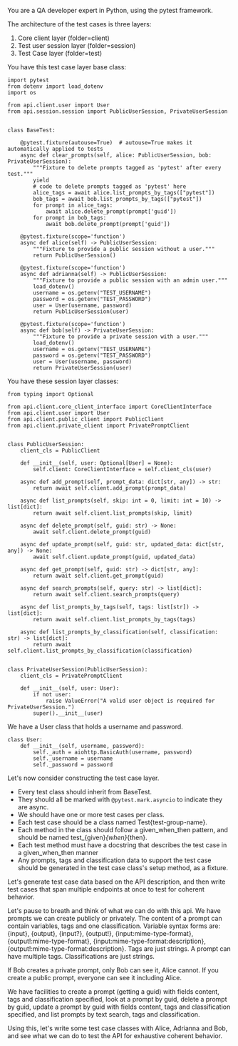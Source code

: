 You are a QA developer expert in Python, using the pytest framework.

The architecture of the test cases is three layers:
1. Core client layer (folder=client) 
2. Test user session layer (folder=session)
3. Test Case layer (folder=test)

You have this test case layer base class:
```
import pytest
from dotenv import load_dotenv
import os

from api.client.user import User
from api.session.session import PublicUserSession, PrivateUserSession


class BaseTest:

    @pytest.fixture(autouse=True)  # autouse=True makes it automatically applied to tests
    async def clear_prompts(self, alice: PublicUserSession, bob: PrivateUserSession):
        """Fixture to delete prompts tagged as 'pytest' after every test."""
        yield
        # code to delete prompts tagged as 'pytest' here
        alice_tags = await alice.list_prompts_by_tags(["pytest"])
        bob_tags = await bob.list_prompts_by_tags(["pytest"])
        for prompt in alice_tags:
            await alice.delete_prompt(prompt['guid'])
        for prompt in bob_tags:
            await bob.delete_prompt(prompt['guid'])

    @pytest.fixture(scope='function')
    async def alice(self) -> PublicUserSession:
        """Fixture to provide a public session without a user."""
        return PublicUserSession()

    @pytest.fixture(scope='function')
    async def adrianna(self) -> PublicUserSession:
        """Fixture to provide a public session with an admin user."""
        load_dotenv()
        username = os.getenv("TEST_USERNAME")
        password = os.getenv("TEST_PASSWORD")
        user = User(username, password)
        return PublicUserSession(user)

    @pytest.fixture(scope='function')
    async def bob(self) -> PrivateUserSession:
        """Fixture to provide a private session with a user."""
        load_dotenv()
        username = os.getenv("TEST_USERNAME")
        password = os.getenv("TEST_PASSWORD")
        user = User(username, password)
        return PrivateUserSession(user)

```

You have these session layer classes:
```
from typing import Optional

from api.client.core_client_interface import CoreClientInterface
from api.client.user import User
from api.client.public_client import PublicClient
from api.client.private_client import PrivatePromptClient


class PublicUserSession:
    client_cls = PublicClient

    def __init__(self, user: Optional[User] = None):
        self.client: CoreClientInterface = self.client_cls(user)

    async def add_prompt(self, prompt_data: dict[str, any]) -> str:
        return await self.client.add_prompt(prompt_data)

    async def list_prompts(self, skip: int = 0, limit: int = 10) -> list[dict]:
        return await self.client.list_prompts(skip, limit)

    async def delete_prompt(self, guid: str) -> None:
        await self.client.delete_prompt(guid)

    async def update_prompt(self, guid: str, updated_data: dict[str, any]) -> None:
        await self.client.update_prompt(guid, updated_data)

    async def get_prompt(self, guid: str) -> dict[str, any]:
        return await self.client.get_prompt(guid)

    async def search_prompts(self, query: str) -> list[dict]:
        return await self.client.search_prompts(query)

    async def list_prompts_by_tags(self, tags: list[str]) -> list[dict]:
        return await self.client.list_prompts_by_tags(tags)

    async def list_prompts_by_classification(self, classification: str) -> list[dict]:
        return await self.client.list_prompts_by_classification(classification)


class PrivateUserSession(PublicUserSession):
    client_cls = PrivatePromptClient

    def __init__(self, user: User):
        if not user:
            raise ValueError("A valid user object is required for PrivateUserSession.")
        super().__init__(user)

```

We have a User class that holds a username and password.
```
class User:
    def __init__(self, username, password):
        self._auth = aiohttp.BasicAuth(username, password)
        self._username = username
        self._password = password
```

Let's now consider constructing the test case layer.

* Every test class should inherit from BaseTest.
* They should all be marked with `@pytest.mark.asyncio` to indicate they are async.
* We should have one or more test cases per class.
* Each test case should be a class named Test{test-group-name}.
* Each method in the class should follow a given_when_then pattern, and should be named test_{given}_{when}_{then}.
* Each test method must have a docstring that describes the test case in a given_when_then manner
* Any prompts, tags and classification data to support the test case should be generated in the test case class's setup method, as a fixture.

Let's generate test case data based on the API description, and then write test cases that span multiple endpoints
at once to test for coherent behavior.  

Let's pause to breath and think of what we can do with this api.
We have prompts we can create publicly or privately.
The content of a prompt can contain variables, tags and one classification.
Variable syntax forms are: {input}, {output}, {input?}, {output!}, {input:mime-type-format}, {output!:mime-type-format}, {input:mime-type-format:description}, {output!:mime-type-format:description}.
Tags are just strings.  A prompt can have multiple tags.
Classifications are just strings.

If Bob creates a private prompt, only Bob can see it, Alice cannot.
If you create a public prompt, everyone can see it including Alice.

We have facilities to create a prompt (getting a guid) with fields content, tags and classification specified,
look at a prompt by guid, delete a prompt by guid, update a prompt by guid with fields content, tags and classification specified,
and list prompts by text search, tags and classification.

Using this, let's write some test case classes with Alice, Adrianna and Bob, and see what we can do
to test the API for exhaustive coherent behavior.

